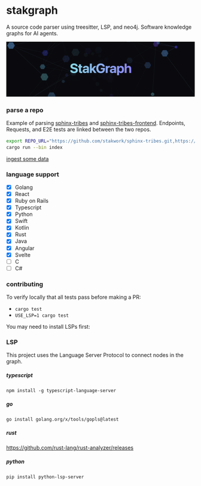# stakgraph

A source code parser using treesitter, LSP, and neo4j. Software knowledge graphs for AI agents.

![img](./mcp/docs/sg.png)

### parse a repo

Example of parsing [sphinx-tribes](https://github.com/stakwork/demo-repo) and [sphinx-tribes-frontend](https://github.com/stakwork/sphinx-tribes-frontend). Endpoints, Requests, and E2E tests are linked between the two repos.

```bash
export REPO_URL="https://github.com/stakwork/sphinx-tribes.git,https://github.com/stakwork/sphinx-tribes-frontend.git"
cargo run --bin index
```

[ingest some data](https://github.com/stakwork/stakgraph/wiki/Ingest-some-data)

### language support

- [x] Golang
- [x] React
- [x] Ruby on Rails
- [x] Typescript
- [x] Python
- [x] Swift
- [x] Kotlin
- [x] Rust
- [x] Java
- [x] Angular
- [x] Svelte
- [ ] C
- [ ] C#

### contributing

To verify locally that all tests pass before making a PR:

- `cargo test`
- `USE_LSP=1 cargo test`

You may need to install LSPs first:

### LSP

This project uses the Language Server Protocol to connect nodes in the graph.

##### typescript

`npm install -g typescript-language-server`

##### go

`go install golang.org/x/tools/gopls@latest`

##### rust

https://github.com/rust-lang/rust-analyzer/releases

##### python

`pip install python-lsp-server`
